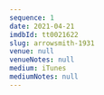 ```yaml
---
sequence: 1
date: 2021-04-21
imdbId: tt0021622
slug: arrowsmith-1931
venue: null
venueNotes: null
medium: iTunes
mediumNotes: null
---
```


